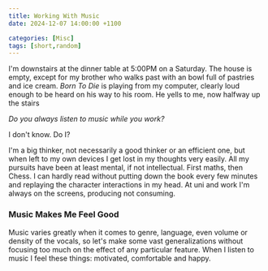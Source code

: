 ```yaml
---
title: Working With Music
date: 2024-12-07 14:00:00 +1100

categories: [Misc]
tags: [short,random]
---
```


I'm downstairs at the dinner table at 5:00PM on a Saturday. The house is empty, except for my brother who walks past with an bowl full of pastries and ice cream. *Born To Die* is playing from my computer, clearly loud enough to be heard on his way to his room. He yells to me, now halfway up the stairs

*Do you always listen to music while you work?*

I don't know. Do I?

I'm a big thinker, not necessarily a good thinker or an efficient one, but when left to my own devices I get lost in my thoughts very easily. All my pursuits have been at least mental, if not intellectual. First maths, then Chess. I can hardly read without putting down the book every few minutes and replaying the character interactions in my head. At uni and work I'm always on the screens, producing not consuming.

### Music Makes Me Feel Good

Music varies greatly when it comes to genre, language, even volume or density of the vocals, so let's make some vast generalizations without focusing too much on the effect of any particular feature. When I listen to music I feel these things: motivated, comfortable and happy. 

